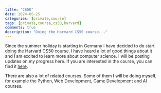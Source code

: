```yaml
---
title: "CS50"
date: 2024-06-25
categories: [private,course]
tags: [private,course,cs50,harvard]
comments: true
description: "Doing the Harvard CS50 course..."
---
```

Since the summer holiday is starting in Germany I have decided to do start doing the Harvard CS50 course. I have heard a lot of good things about it and I am excited to learn more about computer science. I will be posting updates on my progress here. If you are interested in the course, you can find it [here](https://cs50.harvard.edu/x/2024/).

There are also a lot of related courses. Some of them I will be doing myself, for example the Python, Web Development, Game Development and AI courses.
